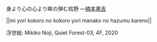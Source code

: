 身より心の心より眸の弾む枯野
—[楠本憲吉](https://ja.wikipedia.org/wiki/楠本憲吉)

||mi yori kokoro no kokoro yori manako no hazumu kareno||

浮世絵: Mikiko Noji, Quiet Forest-03, 4F, 2020